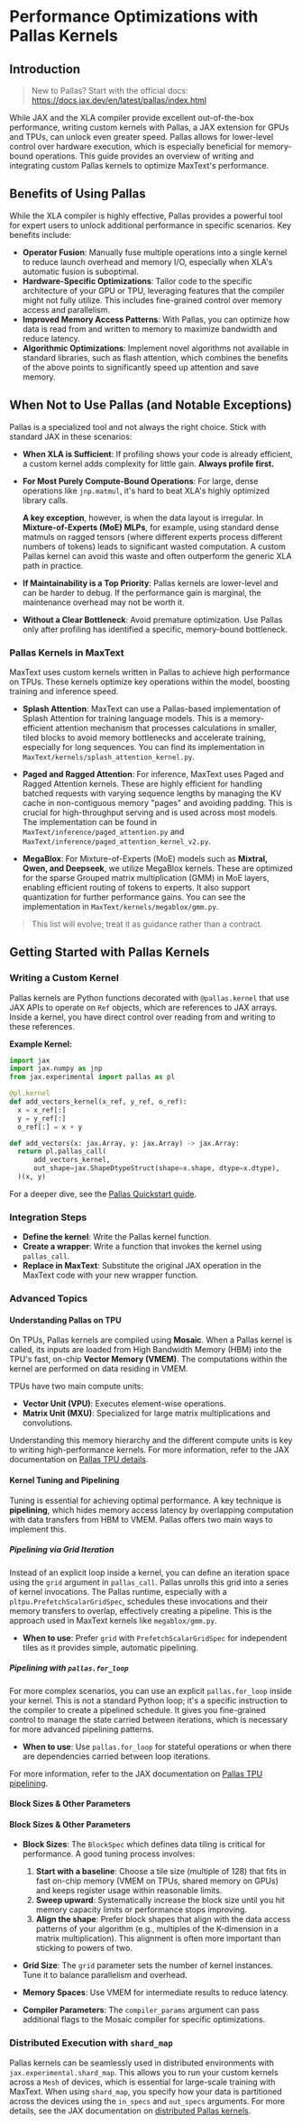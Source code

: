<!--
 Copyright 2023–2025 Google LLC

 Licensed under the Apache License, Version 2.0 (the "License");
 you may not use this file except in compliance with the License.
 You may obtain a copy of the License at

    https://www.apache.org/licenses/LICENSE-2.0

 Unless required by applicable law or agreed to in writing, software
 distributed under the License is distributed on an "AS IS" BASIS,
 WITHOUT WARRANTIES OR CONDITIONS OF ANY KIND, either express or implied.
 See the License for the specific language governing permissions and
 limitations under the License.
-->

# Performance Optimizations with Pallas Kernels

## Introduction
> New to Pallas? Start with the official docs:  
> https://docs.jax.dev/en/latest/pallas/index.html

While JAX and the XLA compiler provide excellent out-of-the-box performance, writing custom kernels with Pallas, a JAX extension for GPUs and TPUs, can unlock even greater speed. Pallas allows for lower-level control over hardware execution, which is especially beneficial for memory-bound operations. This guide provides an overview of writing and integrating custom Pallas kernels to optimize MaxText's performance.

## Benefits of Using Pallas

While the XLA compiler is highly effective, Pallas provides a powerful tool for expert users to unlock additional performance in specific scenarios. Key benefits include:

* **Operator Fusion**: Manually fuse multiple operations into a single kernel to reduce launch overhead and memory I/O, especially when XLA's automatic fusion is suboptimal.
* **Hardware-Specific Optimizations**: Tailor code to the specific architecture of your GPU or TPU, leveraging features that the compiler might not fully utilize. This includes fine-grained control over memory access and parallelism.
* **Improved Memory Access Patterns**: With Pallas, you can optimize how data is read from and written to memory to maximize bandwidth and reduce latency.
* **Algorithmic Optimizations**: Implement novel algorithms not available in standard libraries, such as flash attention, which combines the benefits of the above points to significantly speed up attention and save memory.

## When Not to Use Pallas (and Notable Exceptions)

Pallas is a specialized tool and not always the right choice. Stick with standard JAX in these scenarios:

* **When XLA is Sufficient**: If profiling shows your code is already efficient, a custom kernel adds complexity for little gain. **Always profile first.**
* **For Most Purely Compute-Bound Operations**: For large, dense operations like `jnp.matmul`, it's hard to beat XLA's highly optimized library calls.
    
    **A key exception**, however, is when the data layout is irregular. In **Mixture-of-Experts (MoE) MLPs**, for example, using standard dense matmuls on ragged tensors (where different experts process different numbers of tokens) leads to significant wasted computation. A custom Pallas kernel can avoid this waste and often outperform the generic XLA path in practice.

* **If Maintainability is a Top Priority**: Pallas kernels are lower-level and can be harder to debug. If the performance gain is marginal, the maintenance overhead may not be worth it.

* **Without a Clear Bottleneck**: Avoid premature optimization. Use Pallas only after profiling has identified a specific, memory-bound bottleneck.


### Pallas Kernels in MaxText

MaxText uses custom kernels written in Pallas to achieve high performance on TPUs. These kernels optimize key operations within the model, boosting training and inference speed.

* **Splash Attention**: MaxText can use a Pallas-based implementation of Splash Attention for training language models. This is a memory-efficient attention mechanism that processes calculations in smaller, tiled blocks to avoid memory bottlenecks and accelerate training, especially for long sequences. You can find its implementation in `MaxText/kernels/splash_attention_kernel.py`.

* **Paged and Ragged Attention**: For inference, MaxText uses Paged and Ragged Attention kernels. These are highly efficient for handling batched requests with varying sequence lengths by managing the KV cache in non-contiguous memory "pages" and avoiding padding. This is crucial for high-throughput serving and is used across most models. The implementation can be found in `MaxText/inference/paged_attention.py` and `MaxText/inference/paged_attention_kernel_v2.py`.

* **MegaBlox**: For Mixture-of-Experts (MoE) models such as **Mixtral, Qwen, and Deepseek**, we utilize MegaBlox kernels. These are optimized for the sparse Grouped matrix multiplication (GMM) in MoE layers, enabling efficient routing of tokens to experts. It also support quantization for further performance gains. You can see the implementation in `MaxText/kernels/megablox/gmm.py`.

> This list will evolve; treat it as guidance rather than a contract.


## Getting Started with Pallas Kernels

### Writing a Custom Kernel

Pallas kernels are Python functions decorated with `@pallas.kernel` that use JAX APIs to operate on `Ref` objects, which are references to JAX arrays. Inside a kernel, you have direct control over reading from and writing to these references.

**Example Kernel:**

```python
import jax
import jax.numpy as jnp
from jax.experimental import pallas as pl

@pl.kernel
def add_vectors_kernel(x_ref, y_ref, o_ref):
  x = x_ref[:]
  y = y_ref[:]
  o_ref[:] = x + y

def add_vectors(x: jax.Array, y: jax.Array) -> jax.Array:
  return pl.pallas_call(
      add_vectors_kernel,
      out_shape=jax.ShapeDtypeStruct(shape=x.shape, dtype=x.dtype),
  )(x, y)
```

For a deeper dive, see the [Pallas Quickstart guide](https://jax.readthedocs.io/en/latest/pallas/quickstart.html).

### Integration Steps

* **Define the kernel**: Write the Pallas kernel function.
* **Create a wrapper**: Write a function that invokes the kernel using `pallas_call`.
* **Replace in MaxText**: Substitute the original JAX operation in the MaxText code with your new wrapper function.


### Advanced Topics

#### Understanding Pallas on TPU

On TPUs, Pallas kernels are compiled using **Mosaic**. When a Pallas kernel is called, its inputs are loaded from High Bandwidth Memory (HBM) into the TPU's fast, on-chip **Vector Memory (VMEM)**. The computations within the kernel are performed on data residing in VMEM.

TPUs have two main compute units:

* **Vector Unit (VPU)**: Executes element-wise operations.
* **Matrix Unit (MXU)**: Specialized for large matrix multiplications and convolutions.

Understanding this memory hierarchy and the different compute units is key to writing high-performance kernels. For more information, refer to the JAX documentation on [Pallas TPU details](https://docs.jax.dev/en/latest/pallas/tpu/details.html).

#### Kernel Tuning and Pipelining

Tuning is essential for achieving optimal performance. A key technique is **pipelining**, which hides memory access latency by overlapping computation with data transfers from HBM to VMEM. Pallas offers two main ways to implement this.

##### Pipelining via Grid Iteration

Instead of an explicit loop inside a kernel, you can define an iteration space using the `grid` argument in `pallas_call`. Pallas unrolls this grid into a series of kernel invocations. The Pallas runtime, especially with a `pltpu.PrefetchScalarGridSpec`, schedules these invocations and their memory transfers to overlap, effectively creating a pipeline. This is the approach used in MaxText kernels like `megablox/gmm.py`.

* **When to use**: Prefer `grid` with `PrefetchScalarGridSpec` for independent tiles as it provides simple, automatic pipelining.

##### Pipelining with `pallas.for_loop`

For more complex scenarios, you can use an explicit `pallas.for_loop` inside your kernel. This is not a standard Python loop; it's a specific instruction to the compiler to create a pipelined schedule. It gives you fine-grained control to manage the state carried between iterations, which is necessary for more advanced pipelining patterns.

* **When to use**: Use `pallas.for_loop` for stateful operations or when there are dependencies carried between loop iterations.

For more information, refer to the JAX documentation on [Pallas TPU pipelining](https://docs.jax.dev/en/latest/pallas/tpu/pipelining.html).

#### Block Sizes & Other Parameters


#### Block Sizes & Other Parameters

* **Block Sizes**: The `BlockSpec` which defines data tiling is critical for performance. A good tuning process involves:
    1.  **Start with a baseline**: Choose a tile size (multiple of 128) that fits in fast on-chip memory (VMEM on TPUs, shared memory on GPUs) and keeps register usage within reasonable limits.
    2.  **Sweep upward**: Systematically increase the block size until you hit memory capacity limits or performance stops improving.
    3.  **Align the shape**: Prefer block shapes that align with the data access patterns of your algorithm (e.g., multiples of the K-dimension in a matrix multiplication). This alignment is often more important than sticking to powers of two.

* **Grid Size**: The `grid` parameter sets the number of kernel instances. Tune it to balance parallelism and overhead.
* **Memory Spaces**: Use VMEM for intermediate results to reduce latency.
* **Compiler Parameters**: The `compiler_params` argument can pass additional flags to the Mosaic compiler for specific optimizations.


### Distributed Execution with `shard_map`

Pallas kernels can be seamlessly used in distributed environments with `jax.experimental.shard_map`. This allows you to run your custom kernels across a `Mesh` of devices, which is essential for large-scale training with MaxText. When using `shard_map`, you specify how your data is partitioned across the devices using the `in_specs` and `out_specs` arguments. For more details, see the JAX documentation on [distributed Pallas kernels](https://docs.jax.dev/en/latest/pallas/tpu/distributed.html).
